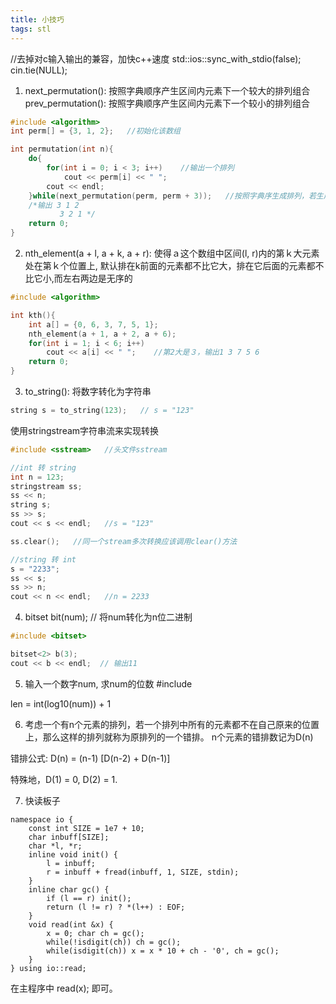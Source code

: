 ```yaml
---
title: 小技巧
tags: stl
---
```


//去掉对c输入输出的兼容，加快c++速度
std::ios::sync_with_stdio(false);
cin.tie(NULL);
<!--more-->

1. next_permutation(): 按照字典顺序产生区间内元素下一个较大的排列组合
   prev_permutation(): 按照字典顺序产生区间内元素下一个较小的排列组合
```cpp
#include <algorithm>
int perm[] = {3, 1, 2};   //初始化该数组

int permutation(int n){
	do{
		for(int i = 0; i < 3; i++)    //输出一个排列
			cout << perm[i] << " ";
		cout << endl;
	}while(next_permutation(perm, perm + 3));   //按照字典序生成排列，若生成完毕，返回false
	/*输出 3 1 2
	       3 2 1 */
	return 0;
}
```
2. nth_element(a + l, a + k, a + r): 使得ａ这个数组中区间(l, r)内的第ｋ大元素处在第ｋ个位置上, 默认排在k前面的元素都不比它大，排在它后面的元素都不比它小,而左右两边是无序的

```cpp
#include <algorithm>

int kth(){
	int a[] = {0, 6, 3, 7, 5, 1};
	nth_element(a + 1, a + 2, a + 6);
	for(int i = 1; i < 6; i++)
		cout << a[i] << " ";    //第2大是３，输出1 3 7 5 6
	return 0;
}
```

3. to_string(): 将数字转化为字符串
```cpp
string s = to_string(123);   // s = "123"
```

使用stringstream字符串流来实现转换
```cpp
#include <sstream>   //头文件sstream

//int 转 string
int n = 123;
stringstream ss;
ss << n;
string s;
ss >> s;
cout << s << endl;   //s = "123"

ss.clear();   //同一个stream多次转换应该调用clear()方法

//string 转 int
s = "2233";
ss << s;
ss >> n;
cout << n << endl;   //n = 2233
```

4. bitset<n> bit(num);  // 将num转化为n位二进制 
```cpp
#include <bitset>

bitset<2> b(3);
cout << b << endl;  // 输出11
```

5. 输入一个数字num, 求num的位数
#include <cmath>

 len = int(log10(num)) + 1

6. 考虑一个有n个元素的排列，若一个排列中所有的元素都不在自己原来的位置上，那么这样的排列就称为原排列的一个错排。 n个元素的错排数记为D(n) 


错排公式:
D(n) = (n-1) [D(n-2) + D(n-1)]

特殊地，D(1) = 0, D(2) = 1.

7. 快读板子

```
namespace io {
    const int SIZE = 1e7 + 10;
    char inbuff[SIZE];
    char *l, *r;
    inline void init() {
        l = inbuff;
        r = inbuff + fread(inbuff, 1, SIZE, stdin);
    }
    inline char gc() {
        if (l == r) init();
        return (l != r) ? *(l++) : EOF;
    }
    void read(int &x) {
        x = 0; char ch = gc();
        while(!isdigit(ch)) ch = gc();
        while(isdigit(ch)) x = x * 10 + ch - '0', ch = gc();
    }
} using io::read;
```

在主程序中 read(x); 即可。
